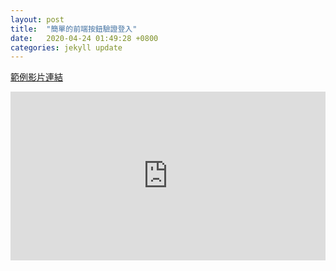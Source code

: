 ```yaml
---
layout: post
title:  "簡單的前端按鈕驗證登入"
date:   2020-04-24 01:49:28 +0800
categories: jekyll update
---
```

[範例影片連結][範例影片]

[範例影片]: https://youtu.be/bq92xRjYwDw

<style>
  .movie{
    width:100%;
    height:0;
  }
  iframe{
    width:100%;
    margin-bottom:56.25%;
  }
  .gist{
    margin-top:300px;
  }
</style>

<div class="movie">
<iframe width="480" height="270" src="https://www.youtube.com/embed/bq92xRjYwDw" frameborder="0" allow="accelerometer; autoplay; encrypted-media; gyroscope; picture-in-picture" allowfullscreen></iframe>
</div>



<script src="https://gist.github.com/ErenWeng/d73d2108206c770e1ac94edb17a6cfa1.js"></script>